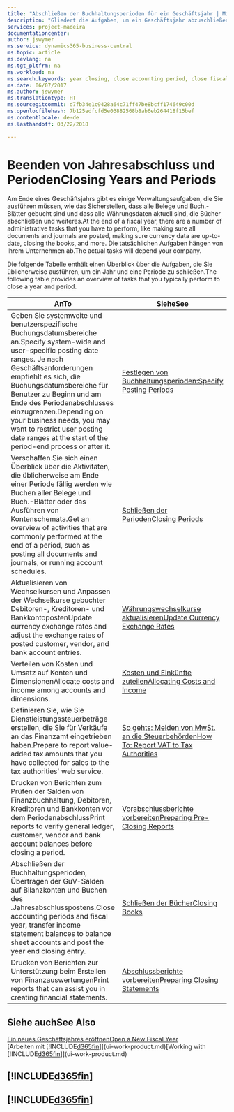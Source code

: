 ```yaml
---
title: "Abschließen der Buchhaltungsperioden für ein Geschäftsjahr | Microsoft Docs"
description: "Gliedert die Aufgaben, um ein Geschäftsjahr abzuschließen oder Buchhaltungsperiode, beispielsweise der Belege und die Buch.-Blätter sind vergewissernd gebucht überprüfend und Bankguthaben."
services: project-madeira
documentationcenter: 
author: jswymer
ms.service: dynamics365-business-central
ms.topic: article
ms.devlang: na
ms.tgt_pltfrm: na
ms.workload: na
ms.search.keywords: year closing, close accounting period, close fiscal year, bank account detailed trial balance
ms.date: 06/07/2017
ms.author: jswymer
ms.translationtype: HT
ms.sourcegitcommit: d7fb34e1c9428a64c71ff47be8bcff174649c00d
ms.openlocfilehash: 7b125edfcfd5e03882568b8ab6eb264418f15bef
ms.contentlocale: de-de
ms.lasthandoff: 03/22/2018

---
```

# <a name="closing-years-and-periods"></a><span data-ttu-id="c506d-103">Beenden von Jahresabschluss und Perioden</span><span class="sxs-lookup"><span data-stu-id="c506d-103">Closing Years and Periods</span></span>
<span data-ttu-id="c506d-104">Am Ende eines Geschäftsjahrs gibt es einige Verwaltungsaufgaben, die Sie ausführen müssen, wie das Sicherstellen, dass alle Belege und Buch.-Blätter gebucht sind und dass alle Währungsdaten aktuell sind, die Bücher abschließen und weiteres.</span><span class="sxs-lookup"><span data-stu-id="c506d-104">At the end of a fiscal year, there are a number of administrative tasks that you have to perform, like making sure all documents and journals are posted, making sure currency data are up-to-date, closing the books, and more.</span></span> <span data-ttu-id="c506d-105">Die tatsächlichen Aufgaben hängen von Ihrem Unternehmen ab.</span><span class="sxs-lookup"><span data-stu-id="c506d-105">The actual tasks will depend your company.</span></span>

<span data-ttu-id="c506d-106">Die folgende Tabelle enthält einen Überblick über die Aufgaben, die Sie üblicherweise ausführen, um ein Jahr und eine Periode zu schließen.</span><span class="sxs-lookup"><span data-stu-id="c506d-106">The following table provides an overview of tasks that you typically perform to close a year and period.</span></span>

| <span data-ttu-id="c506d-107">An</span><span class="sxs-lookup"><span data-stu-id="c506d-107">To</span></span> | <span data-ttu-id="c506d-108">Siehe</span><span class="sxs-lookup"><span data-stu-id="c506d-108">See</span></span> |
| --- | --- |
| <span data-ttu-id="c506d-109">Geben Sie systemweite und benutzerspezifische Buchungsdatumsbereiche an.</span><span class="sxs-lookup"><span data-stu-id="c506d-109">Specify system-wide and user-specific posting date ranges.</span></span> <span data-ttu-id="c506d-110">Je nach Geschäftsanforderungen empfiehlt es sich, die Buchungsdatumsbereiche für Benutzer zu Beginn und am Ende des Periodenabschlusses einzugrenzen.</span><span class="sxs-lookup"><span data-stu-id="c506d-110">Depending on your business needs, you may want to restrict user posting date ranges at the start of the period-end process or after it.</span></span> |[<span data-ttu-id="c506d-111">Festlegen von Buchhaltungsperioden:</span><span class="sxs-lookup"><span data-stu-id="c506d-111">Specify Posting Periods</span></span>](finance-how-specify-posting-periods.md) |
| <span data-ttu-id="c506d-112">Verschaffen Sie sich einen Überblick über die Aktivitäten, die üblicherweise am Ende einer Periode fällig werden wie Buchen aller Belege und Buch.-Blätter oder das Ausführen von Kontenschemata.</span><span class="sxs-lookup"><span data-stu-id="c506d-112">Get an overview of activities that are commonly performed at the end of a period, such as posting all documents and journals, or running account schedules.</span></span> |[<span data-ttu-id="c506d-113">Schließen der Perioden</span><span class="sxs-lookup"><span data-stu-id="c506d-113">Closing Periods</span></span>](year-how-complete-period-end-processes.md) |
| <span data-ttu-id="c506d-114">Aktualisieren von Wechselkursen und Anpassen der Wechselkurse gebuchter Debitoren-, Kreditoren- und Bankkontoposten</span><span class="sxs-lookup"><span data-stu-id="c506d-114">Update currency exchange rates and adjust the exchange rates of posted customer, vendor, and bank account entries.</span></span> |[<span data-ttu-id="c506d-115">Währungswechselkurse aktualisieren</span><span class="sxs-lookup"><span data-stu-id="c506d-115">Update Currency Exchange Rates</span></span>](finance-how-update-currencies.md) |
| <span data-ttu-id="c506d-116">Verteilen von Kosten und Umsatz auf Konten und Dimensionen</span><span class="sxs-lookup"><span data-stu-id="c506d-116">Allocate costs and income among accounts and dimensions.</span></span> |[<span data-ttu-id="c506d-117">Kosten und Einkünfte zuteilen</span><span class="sxs-lookup"><span data-stu-id="c506d-117">Allocating Costs and Income</span></span>](year-allocate-costs-income.md) |
| <span data-ttu-id="c506d-118">Definieren Sie, wie Sie Dienstleistungssteuerbeträge erstellen, die Sie für Verkäufe an das Finanzamt eingetrieben haben.</span><span class="sxs-lookup"><span data-stu-id="c506d-118">Prepare to report value-added tax amounts that you have collected for sales to the tax authorities' web service.</span></span> |[<span data-ttu-id="c506d-119">So gehts: Melden von MwSt. an die Steuerbehörden</span><span class="sxs-lookup"><span data-stu-id="c506d-119">How To: Report VAT to Tax Authorities</span></span>](finance-how-report-vat.md)|
| <span data-ttu-id="c506d-120">Drucken von Berichten zum Prüfen der Salden von Finanzbuchhaltung, Debitoren, Kreditoren und Bankkonten vor dem Periodenabschluss</span><span class="sxs-lookup"><span data-stu-id="c506d-120">Print reports to verify general ledger, customer, vendor and bank account balances before closing a period.</span></span> |[<span data-ttu-id="c506d-121">Vorabschlussberichte vorbereiten</span><span class="sxs-lookup"><span data-stu-id="c506d-121">Preparing Pre-Closing Reports</span></span>](year-prepare-preclose-reports.md) |
| <span data-ttu-id="c506d-122">Abschließen der Buchhaltungsperioden, Übertragen der GuV-Salden auf Bilanzkonten und Buchen des .Jahresabschlusspostens.</span><span class="sxs-lookup"><span data-stu-id="c506d-122">Close accounting periods and fiscal year, transfer income statement balances to balance sheet accounts and post the year end closing entry.</span></span> |[<span data-ttu-id="c506d-123">Schließen der Bücher</span><span class="sxs-lookup"><span data-stu-id="c506d-123">Closing Books</span></span>](year-close-books.md) |
| <span data-ttu-id="c506d-124">Drucken von Berichten zur Unterstützung beim Erstellen von Finanzauswertungen</span><span class="sxs-lookup"><span data-stu-id="c506d-124">Print reports that can assist you in creating financial statements.</span></span> |[<span data-ttu-id="c506d-125">Abschlussberichte vorbereiten</span><span class="sxs-lookup"><span data-stu-id="c506d-125">Preparing Closing Statements</span></span>](year-prepare-close-statement.md) |

## <a name="see-also"></a><span data-ttu-id="c506d-126">Siehe auch</span><span class="sxs-lookup"><span data-stu-id="c506d-126">See Also</span></span>
[<span data-ttu-id="c506d-127">Ein neues Geschäftsjahres eröffnen</span><span class="sxs-lookup"><span data-stu-id="c506d-127">Open a New Fiscal Year</span></span>](finance-how-open-new-fiscal-year.md)  
<span data-ttu-id="c506d-128">[Arbeiten mit [!INCLUDE[d365fin](includes/d365fin_md.md)]](ui-work-product.md)</span><span class="sxs-lookup"><span data-stu-id="c506d-128">[Working with [!INCLUDE[d365fin](includes/d365fin_md.md)]](ui-work-product.md)</span></span>

## [!INCLUDE[d365fin](includes/free_trial_md.md)]  
## [!INCLUDE[d365fin](includes/training_link_md.md)]

